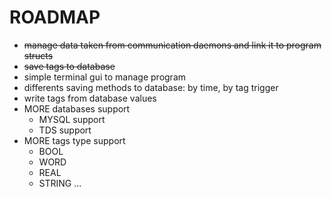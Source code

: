 ROADMAP
===
+ <s>manage data taken from communication daemons and link it to program structs</s>
+ <s>save tags to database</s>
+ simple terminal gui to manage program
+ differents saving methods to database: by time, by tag trigger
+ write tags from database values
+ MORE databases support
    - MYSQL support
    - TDS support
+ MORE tags type support
    - BOOL
    - WORD
    - REAL
    - STRING
...

